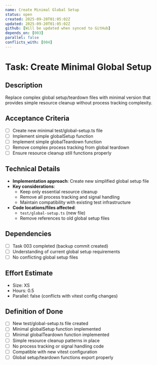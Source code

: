 ```yaml
---
name: Create Minimal Global Setup
status: open
created: 2025-09-20T01:05:02Z
updated: 2025-09-20T01:05:02Z
github: [Will be updated when synced to GitHub]
depends_on: [003]
parallel: false
conflicts_with: [004]
---
```


# Task: Create Minimal Global Setup

## Description

Replace complex global setup/teardown files with minimal version that provides
simple resource cleanup without process tracking complexity.

## Acceptance Criteria

- [ ] Create new minimal test/global-setup.ts file
- [ ] Implement simple globalSetup function
- [ ] Implement simple globalTeardown function
- [ ] Remove complex process tracking from global teardown
- [ ] Ensure resource cleanup still functions properly

## Technical Details

- **Implementation approach**: Create new simplified global setup file
- **Key considerations**:
  - Keep only essential resource cleanup
  - Remove all process tracking and signal handling
  - Maintain compatibility with existing test infrastructure
- **Code locations/files affected**:
  - `test/global-setup.ts` (new file)
  - Remove references to old global setup files

## Dependencies

- [ ] Task 003 completed (backup commit created)
- [ ] Understanding of current global setup requirements
- [ ] No conflicting global setup files

## Effort Estimate

- Size: XS
- Hours: 0.5
- Parallel: false (conflicts with vitest config changes)

## Definition of Done

- [ ] New test/global-setup.ts file created
- [ ] Minimal globalSetup function implemented
- [ ] Minimal globalTeardown function implemented
- [ ] Simple resource cleanup patterns in place
- [ ] No process tracking or signal handling code
- [ ] Compatible with new vitest configuration
- [ ] Global setup/teardown functions export properly
